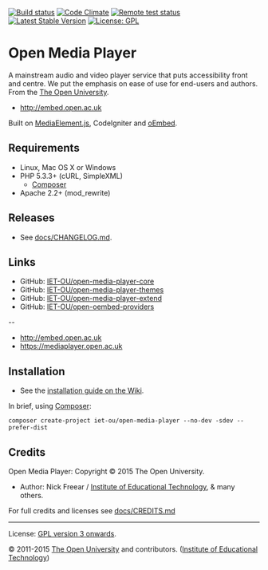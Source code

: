 
[![Build status][travis-icon]][travis]  [![Code Climate][climate-icon]][climate]
[![Remote test status][rtest-icon]][rtest]
[![Latest Stable Version][packagist-icon]][packagist]  [![License: GPL][license-icon]][gpl]


# Open Media Player

A mainstream audio and video player service that puts accessibility front and centre.
We put the emphasis on ease of use for end-users and authors. From the [The Open University][ou].

* <http://embed.open.ac.uk>

Built on [MediaElement.js][], CodeIgniter and [oEmbed][].


## Requirements

* Linux, Mac OS X or Windows
* PHP 5.3.3+ (cURL, SimpleXML)
    * [Composer][]
* Apache 2.2+ (mod_rewrite)


## Releases

* See [docs/CHANGELOG.md](docs/CHANGELOG.md).

## Links

* GitHub: [IET-OU/open-media-player-core][]
* GitHub: [IET-OU/open-media-player-themes][]
* GitHub: [IET-OU/open-media-player-extend][]
* GitHub: [IET-OU/open-oembed-providers][]

--

* <http://embed.open.ac.uk>
* <https://mediaplayer.open.ac.uk>

## Installation

* See the [installation guide on the Wiki][install].

In brief, using [Composer][]:

```
composer create-project iet-ou/open-media-player --no-dev -sdev --prefer-dist
```

## Credits

Open Media Player: Copyright © 2015 The Open University.

* Author: Nick Freear / [Institute of Educational Technology][iet], & many others.

For full credits and licenses see [docs/CREDITS.md](docs/CREDITS.md)

---
License:  [GPL version 3 onwards][gpl].

© 2011-2015 [The Open University][ou] and contributors. ([Institute of Educational Technology][iet])


[gpl]: LICENSE.txt "GNU General Public License 3.0 or (at your option) any later version / GPL-3.0+"
[gpl-ext]: http://gnu.org/licenses/gpl.html "GPL-3.0+"
[code]: https://github.com/IET-OU/open-media-player
[IET-OU/open-media-player-core]: https://github.com/IET-OU/open-media-player-core "License: GPL-3.0+"
[IET-OU/open-media-player-themes]:  https://github.com/IET-OU/open-media-player-themes "License: MIT"
[IET-OU/open-media-player-extend]: https://github.com/IET-OU/open-media-player-extend
[IET-OU/open-oembed-providers]:  https://github.com/IET-OU/open-oembed-providers
[install]: https://github.com/IET-OU/open-media-player/wiki/Install
[Composer]: https://getcomposer.org/
[MediaElement.js]: http://mediaelementjs.com/
[oEmbed]: http://oembed.com/ "oEmbed API specification"
[iet]: http://iet.open.ac.uk/
[ou]: http://www.open.ac.uk/

[packagist]: https://packagist.org/packages/IET-OU/open-media-player "Packagist"
[packagist-icon]: https://img.shields.io/packagist/v/IET-OU/open-media-player.svg?style=flat
[license-icon]: https://img.shields.io/packagist/l/IET-OU/open-media-player.svg?style=flat
[travis]:  https://travis-ci.org/IET-OU/open-media-player
[travis-icon]: https://api.travis-ci.org/IET-OU/open-media-player.svg?branch=2.x "Build status"
[climate]: https://codeclimate.com/github/IET-OU/open-media-player
[climate-icon]: https://codeclimate.com/github/IET-OU/open-media-player/badges/gpa.svg
[reposs]: https://reposs.herokuapp.com/?path=IET-OU/open-media-player "Repo size"
[rtest]: http://iet-embed-acct.open.ac.uk/dev/ou-media-player-test/report/ "Remote test status"
[rtest-icon]: http://iet-embed-acct.open.ac.uk/dev/ou-media-player-test/report/svg/

[End]: http://example
